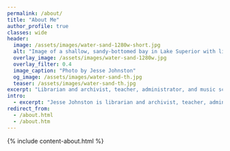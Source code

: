 ```yaml
---
permalink: /about/
title: "About Me"
author_profile: true
classes: wide
header:
  image: /assets/images/water-sand-1280w-short.jpg
  alt: "Image of a shallow, sandy-bottomed bay in Lake Superior with light playing over the rippled surface."
  overlay_image: /assets/images/water-sand-1280w.jpg
  overlay_filter: 0.4
  image_caption: "Photo by Jesse Johnston"
  og_image: /assets/images/water-sand-th.jpg
  teaser: /assets/images/water-sand-th.jpg 
excerpt: "Librarian and archivist, teacher, administrator, and music scholar with extensive experience in the public sector, academic research, and teaching."
intro:
  - excerpt: "Jesse Johnston is librarian and archivist, teacher, administrator, and music scholar with extensive experience in the public sector, academic research, and teaching."
redirect_from:
  - /about.html
  - /about.htm
---
```


{% include content-about.html %}